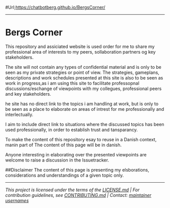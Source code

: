 #Url;https://chatbotberg.github.io/BergsCorner/
********
# Bergs Corner

This repository and assiciated website is used order for me to share my professional area of interests to my peers, sollaboration partners og key stakeholders.

The site will not contain any types of confidential material and is only to be seen as my private strategies or point of view. The strategies, gameplans, descriptions and work schedules presented at this site is also to be seen as work in progress,as i am using this site to facilitate professopnal discussions/eschange of viewpoints with my collegues, professional peers and key stakeholders.

he site has no direct link to the topics i am handling at work, but is only to be seen as a place to elaborate on areas of intrest for me professionally and interlectually. 

I aim to include direct link to situations where the discussed topics has been used professionally, in order to establish trust and tansparancy.

To make the content of this repository esay to reuse in a Danish context, manin part of The content of this page will be in danish. 

Anyone interesting in elaborating over the presented viewpoints are welcome to raise a discussion in the Issuetracker.

##Disclaimer
The content of this page is presenting my elsborations, considerations and understandings of a given topic only. 


---

*This project is licensed under the terms of the [LICENSE.md](LICENSE.md) | For contribution guidelines, see [CONTRIBUTING.md](CONTRIBUTING.md) | Contact: [maintainer usernames]()*


